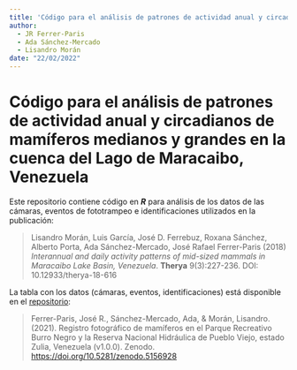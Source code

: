 ```yaml
---
title: 'Código para el análisis de patrones de actividad anual y circadianos de mamíferos medianos y grandes en la cuenca del Lago de Maracaibo, Venezuela'
author:
  - JR Ferrer-Paris
  - Ada Sánchez-Mercado
  - Lisandro Morán
date: "22/02/2022"
---
```


# Código para el análisis de patrones de actividad anual y circadianos de mamíferos medianos y grandes en la cuenca del Lago de Maracaibo, Venezuela

Este repositorio contiene código en ***R*** para análisis de los datos de las cámaras, eventos de fototrampeo e identificaciones utilizados en la publicación:

> Lisandro Morán, Luis García, José D. Ferrebuz, Roxana Sánchez, Alberto Porta, Ada Sánchez-Mercado, José Rafael Ferrer-Paris (2018) _Interannual and daily activity patterns of mid-sized mammals in Maracaibo Lake Basin, Venezuela_. **Therya** 9(3):227-236. DOI: 10.12933/therya-18-616

La tabla con los datos (cámaras, eventos, identificaciones) está disponible en el [repositorio](https://dle.rae.es/repositorio):
> Ferrer-Paris, José R., Sánchez-Mercado, Ada, & Morán, Lisandro. (2021). Registro fotográfico de mamíferos en el Parque Recreativo Burro Negro y la Reserva Nacional Hidráulica de Pueblo Viejo, estado Zulia, Venezuela (v1.0.0). Zenodo. https://doi.org/10.5281/zenodo.5156928
